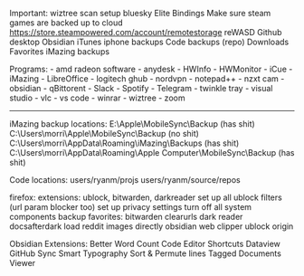 
Important:
	wiztree scan
	setup bluesky
	Elite Bindings
	Make sure steam games are backed up to cloud
	https://store.steampowered.com/account/remotestorage
	reWASD
	Github desktop
	Obsidian
	iTunes iphone backups
	Code backups (repo)
	Downloads
	Favorites
	iMazing backups

Programs:
	- amd radeon software
	- anydesk
	- HWInfo
	- HWMonitor
	- iCue 
	- iMazing
	- LibreOffice
	- logitech ghub
	- nordvpn
	- notepad++
	- nzxt cam
	- obsidian
	- qBittorent
	- Slack
	- Spotify
	- Telegram
	- twinkle tray
	- visual studio
	- vlc
	- vs code
	- winrar
	- wiztree
	- zoom


---

iMazing backup locations:
	E:\Apple\MobileSync\Backup (has shit)
	C:\Users\morri\Apple\MobileSync\Backup (no shit)
	C:\Users\morri\AppData\Roaming\iMazing\Backups (has shit)
	C:\Users\morri\AppData\Roaming\Apple Computer\MobileSync\Backup (has shit)

Code locations:
	users/ryanm/projs
	users/ryanm/source/repos


firefox:
	extensions: ublock, bitwarden, darkreader
	set up all ublock filters (url param blocker too)
	set up privacy settings
	turn off all system components
	backup favorites:
		bitwarden
		clearurls
		dark reader
		docsafterdark
		load reddit images directly
		obsidian web clipper
		ublock origin
	

Obsidian Extensions:
	Better Word Count
	Code Editor Shortcuts
	Dataview
	GitHub Sync
	Smart Typography
	Sort & Permute lines
	Tagged Documents Viewer